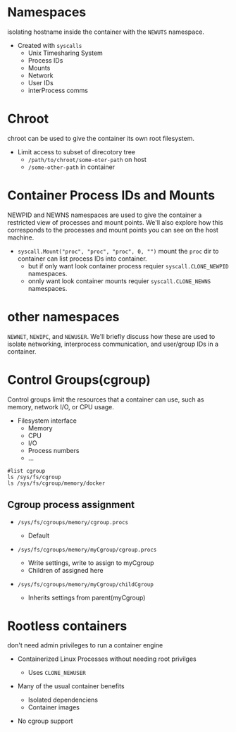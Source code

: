 # Namespaces
isolating hostname inside the container with the `NEWUTS` namespace.
- Created with `syscalls`
    - Unix Timesharing System
    - Process IDs
    - Mounts
    - Network
    - User IDs
    - interProcess comms

# Chroot

chroot can be used to give the container its own root filesystem.

- Limit access to subset of direcotory tree
    - `/path/to/chroot/some-oter-path` on host
    - `/some-other-path` in container

# Container Process IDs and Mounts
NEWPID and NEWNS namespaces are used to give the container a restricted view of processes and mount points. We'll also explore how this corresponds to the processes and mount points you can see on the host machine.
- `syscall.Mount("proc", "proc", "proc", 0, "")` mount the `proc` dir to container can list process IDs into container.
    - but if only want look container process requier `syscall.CLONE_NEWPID` namespaces.
    - onnly want look container mounts requier `syscall.CLONE_NEWNS` namespaces.


# other namespaces
`NEWNET`, `NEWIPC`, and `NEWUSER`. We'll briefly discuss how these are used to isolate networking, interprocess communication, and user/group IDs in a container.

# Control Groups(cgroup)
Control groups limit the resources that a container can use, such as memory, network I/O, or CPU usage.
- Filesystem interface
    - Memory
    - CPU
    - I/O
    - Process numbers
    - ...

```
#list cgroup
ls /sys/fs/cgroup
ls /sys/fs/cgroup/memory/docker
```
## Cgroup process assignment
- `/sys/fs/cgroups/memory/cgroup.procs`
    - Default

- `/sys/fs/cgroups/memory/myCgroup/cgroup.procs`
    - Write settings, write <pid> to assign <pid> to myCgroup
    - Children of <pid> assigned here

- `/sys/fs/cgroups/memory/myCgroup/childCgroup`
    - Inherits settings from parent(myCgroup)

# Rootless containers
don't need admin privileges to run a container engine

- Containerized Linux Processes without needing root privilges
    - Uses `CLONE_NEWUSER`

- Many of the usual container benefits
    - Isolated dependenciens
    - Container images

- No cgroup support
